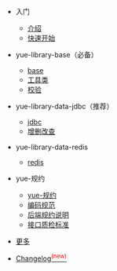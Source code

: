 * 入门

  * [介绍](README.md)
  * [快速开始](quickstart.md)

* yue-library-base（必备）

  * [base](base-介绍.md)
  * [工具类](base-工具类.md)
  * [校验](base-校验.md)

* yue-library-data-jdbc（推荐）

  * [jdbc](data-jdbc-介绍.md)
  * [增删改查](data-jdbc-增删改查.md)

* yue-library-data-redis

  * [redis](data-redis-介绍.md)

* yue-规约

  * [yue-规约](yue-规约.md)
  * [编码规范](yue-规约-编码规范.md)
  * [后端规约说明](yue-规约-后端规约说明.md)
  * [接口质检标准](yue-规约-接口质检标准.md)

* [更多](更多.md)
* [Changelog<sup style="color:red">(new)<sup>](changelog.md)
